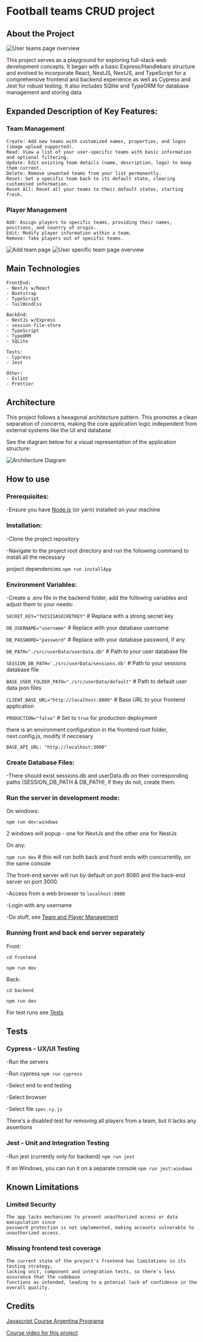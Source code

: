 # Football teams CRUD project

## About the Project

![User teams page overview](user_overview.png)

This project serves as a playground for exploring full-stack web development concepts. It began
with a basic Express/Handlebars structure and evolved to incorporate React, NestJS, NextJS, and
TypeScript for a comprehensive frontend and backend experience as well as Cypress and Jest
for robust testing. It also includes SQlite and TypeORM for database management and storing data

## Expanded Description of Key Features: <a name="team-management"></a>

### Team Management

    Create: Add new teams with customized names, properties, and logos (image upload supported).
    Read: View a list of your user-specific teams with basic information and optional filtering.
    Update: Edit existing team details (name, description, logo) to keep them current.
    Delete: Remove unwanted teams from your list permanently.
    Reset: Set a specific team back to its default state, clearing customised information.
    Reset All: Reset all your teams to their default states, starting fresh.

### Player Management

    Add: Assign players to specific teams, providing their names, positions, and country of origin.
    Edit: Modify player information within a team.
    Remove: Take players out of specific teams.

![Add team page](add_team.png)
![User specific team page overview](team_overview.png)

## Main Technologies

    FrontEnd:
    - NextJs w/React
    - Bootstrap
    - TypeScript
    - TailWindCss

    BackEnd:
    - NestJs w/Express
    - session-file-store
    - TypeScript
    - TypeORM
    - SQLite

    Tests:
    - Cypress
    - Jest

    Other:
    - Eslint
    - Prettier


## Architecture

This project follows a hexagonal architecture pattern. This promotes a clean separation of concerns,
making the core application logic independent from external systems like the UI and database

See the diagram below for a visual representation of the application structure:

![Architecture Diagram](app_hex.png)

## How to use

### Prerequisites:

-Ensure you have [Node.js](https://nodejs.org/en) (or yarn) installed on your machine


### Installation:

-Clone the project repository

-Navigate to the project root directory and  run the following command to install all the necessary

project dependencies `npm run installApp`


### Environment Variables:

-Create a .env file in the backend folder, add the following variables and adjust them to your needs:

`SECRET_KEY="THISISASECRETKEY"` # Replace with a strong secret key

`DB_USERNAME="username"` # Replace with your database username

`DB_PASSWORD="password"` # Replace with your database password, if any

`DB_PATH="./src/userData/userData.db"` # Path to your user database file

`SESSION_DB_PATH='./src/userData/sessions.db'` # Path to your sessions database file

`BASE_USER_FOLDER_PATH="./src/userData/default"` # Path to default user data json files

`CLIENT_BASE_URL="http://localhost:8080"` # Base URL to your frontend application

`PRODUCTION="false"` # Set to `true` for production deployment

there is an environment configuration in the frontend root folder, next.config.js, modify if neccesary

`BASE_API_URL: "http://localhost:3000"`

### Create Database Files:

-There should exist sessions.db and userData.db on their corresponding paths (SESSION_DB_PATH & DB_PATH),
if they do not, create them.


### Run the server in development mode:

On windows:

`npm run dev:windows`

2 windows will popup - one for NextJs and the other one for NestJs

On any:

`npm run dev` # this will run both back and front ends with concurrently, on the same console

The front-end server will run by default on port 8080 and the back-end server on port 3000.

-Access from a web browser to `localhost:8080`

-Login with any username

-Do stuff, see [Team and Player Management](#team-management)


### Running front and back end server separately

Front:

`cd frontend`

`npm run dev`

Back:

`cd backend`

`npm run dev`


For test runs see [Tests](#tests)

## Tests <a name="tests"></a>


### Cypress - UX/UI Testing

-Run the servers

-Run cypress `npm run cypress`

-Select end to end testing

-Select browser

-Select file `spec.cy.js`

There's a disabled test for removing all players from a team, but it lacks any assertions

### Jest - Unit and Integration Testing

-Run jest (currently only for backend) `npm run jest`

If on Windows, you can run it on a separate console `npm run jest:windows`

## Known Limitations

### Limited Security

    The app lacks mechanisms to prevent unauthorized access or data manipulation since
    password protection is not implemented, making accounts vulnerable to unauthorized access.

### Missing frontend test coverage

    The current state of the project's frontend has limitations in its testing strategy,
    lacking unit, component and integration tests, so there's less assurance that the codebase
    functions as intended, leading to a potenial lack of confidence in the overall quality.

## Credits

[Javascript Course Argentina Programa](https://argentinaprograma.com/)

[Course video for this project](https://www.youtube.com/watch?v=8LxxQeNCu4U&list=PLs73pLtDNXD893LSF8fP-EfZbGWMECmnc&index=17)
